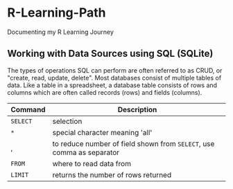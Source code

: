 # R-Learning-Path
Documenting my R Learning Journey


## Working with Data Sources using SQL (SQLite)
The types of operations SQL can perform are often referred to as CRUD, or "create, read, update, delete". Most databases consist of multiple tables of data. Like a table in a spreadsheet, a database table consists of rows and columns which are often called records (rows) and fields (columns).

| Command | Description|
| ------- | ---------- |
| `SELECT`| selection |
| `*` | special character meaning 'all' |
| , | to reduce number of field shown from `SELECT`, use comma as separator | 
| `FROM` | where to read data from |
| `LIMIT` | returns the number of rows returned |
